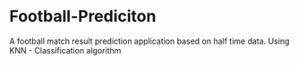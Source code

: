 # Football-Prediciton
A football match result prediction application based on half time data.
Using KNN - Classification algorithm 
